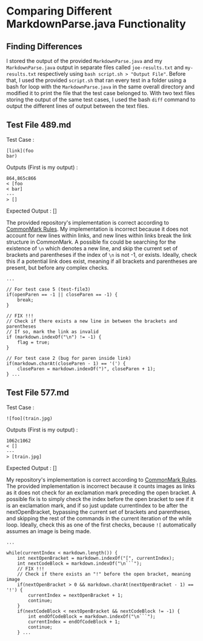 # Comparing Different MarkdownParse.java Functionality

## Finding Differences

I stored the output of the provided `MarkdownParse.java` and my `MarkdownParse.java` output in separate files called `joe-results.txt` and `my-results.txt` respectively using `bash script.sh > "Output File"`. Before that, I used the provided `script.sh` that ran every test in a folder using a bash for loop with the `MarkdownParse.java` in the same overall directory and modified it to print the file that the test case belonged to. With two text files storing the output of the same test cases, I used the bash `diff` command to output the different lines of output between the text files.

## Test File 489.md

Test Case :

```
[link](foo
bar)
```

Outputs (First is my output) :

```
864,865c866
< [foo
< bar]
---
> []
```

Expected Output : []

The provided repository's implementation is correct according to [CommonMark Rules](https://spec.commonmark.org/dingus/). My implementation is incorrect because it does not account for new lines within links, and new lines within links break the link structure in CommonMark. A possible fix could be searching for the existence of `\n` which denotes a new line, and skip the current set of brackets and parentheses if the index of `\n` is not -1, or exists. Ideally, check this if a potential link does exist, meaning if all brackets and parentheses are present, but before any complex checks.

```
...

// For test case 5 (test-file3)
if(openParen == -1 || closeParen == -1) {
    break;
}

// FIX !!!
// Check if there exists a new line in between the brackets and parentheses
// If so, mark the link as invalid
if (markdown.indexOf("\n") != -1) {
    flag = true;
}

// For test case 2 (bug for paren inside link)
if(markdown.charAt(closeParen - 1) == '(') {
    closeParen = markdown.indexOf(")", closeParen + 1);
} ...
```

## Test File 577.md

Test Case :

```
![foo](train.jpg)
```

Outputs (First is my output) :

```
1062c1062
< []
---
> [train.jpg]
```

Expected Output : []

My repository's implementation is correct according to [CommonMark Rules](https://spec.commonmark.org/dingus/). The provided implementation is incorrect because it counts images as links as it does not check for an exclamation mark preceding the open bracket. A possible fix is to simply check the index before the open bracket to see if it is an exclamation mark, and if so just update currentIndex to be after the nextOpenBracket, bypassing the current set of brackets and parentheses, and skipping the rest of the commands in the current iteration of the while loop. Ideally, check this as one of the first checks, because `![` automatically assumes an image is being made.

```
...

while(currentIndex < markdown.length()) {
    int nextOpenBracket = markdown.indexOf("[", currentIndex);
    int nextCodeBlock = markdown.indexOf("\n```");
    // FIX !!!
    // Check if there exists an "!" before the open bracket, meaning image
    if(nextOpenBracket > 0 && markdown.charAt(nextOpenBracket - 1) == '!') {
        currentIndex = nextOpenBracket + 1;
        continue;
    }
    if(nextCodeBlock < nextOpenBracket && nextCodeBlock != -1) {
        int endOfCodeBlock = markdown.indexOf("\n```");
        currentIndex = endOfCodeBlock + 1;
        continue;
    } ...
```